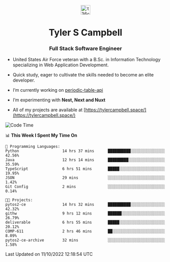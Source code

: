 <p align="center">
<a href="https://www.linkedin.com/in/t36campbell" target="blank"><img align="center" src="https://ik.imagekit.io/t36campbell/Portfolio/linkedin.png.original_m8bbGgPh6.png" alt="t36campbell" height="30" width="30" /></a>
</p>
<h1 align="center">Tyler S Campbell</h1>
<h3 align="center">Full Stack Software Engineer</h3>

* United States Air Force veteran with a B.Sc. in Information Technology specializing in Web Application Development. 

* Quick study, eager to cultivate the skills needed to become an elite developer.

* I’m currently working on [periodic-table-api](https://github.com/t36campbell/periodic-table-api)

* I’m experimenting with **Nest, Next and Nuxt**

* All of my projects are available at [https://tylercampbell.space/](https://tylercampbell.space/)

<!--START_SECTION:waka-->
![Code Time](http://img.shields.io/badge/Code%20Time-1%2C876%20hrs%2013%20mins-blue)

📊 **This Week I Spent My Time On** 

```text
💬 Programming Languages: 
Python                   14 hrs 37 mins      ██████████░░░░░░░░░░░░░░░   42.56% 
Java                     12 hrs 14 mins      █████████░░░░░░░░░░░░░░░░   35.59% 
TypeScript               6 hrs 51 mins       █████░░░░░░░░░░░░░░░░░░░░   19.95% 
JSON                     29 mins             ░░░░░░░░░░░░░░░░░░░░░░░░░   1.42% 
Git Config               2 mins              ░░░░░░░░░░░░░░░░░░░░░░░░░   0.14%

🐱‍💻 Projects: 
pytos2-ce                14 hrs 32 mins      ██████████░░░░░░░░░░░░░░░   42.32% 
githw                    9 hrs 12 mins       ██████░░░░░░░░░░░░░░░░░░░   26.79% 
deliverable              6 hrs 55 mins       █████░░░░░░░░░░░░░░░░░░░░   20.12% 
COMP-611                 2 hrs 46 mins       ██░░░░░░░░░░░░░░░░░░░░░░░   8.09% 
pytos2-ce-archive        32 mins             ░░░░░░░░░░░░░░░░░░░░░░░░░   1.58%

```


 Last Updated on 11/10/2022 12:18:54 UTC
<!--END_SECTION:waka-->
